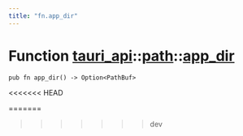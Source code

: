 ```yaml
---
title: "fn.app_dir"
---
```


# Function [tauri_api](/docs/api/rust/tauri_api/../index.html)::​[path](/docs/api/rust/tauri_api/index.html)::​[app_dir](/docs/api/rust/tauri_api/)

    pub fn app_dir() -> Option<PathBuf>
<<<<<<< HEAD
      
=======
>>>>>>> dev
